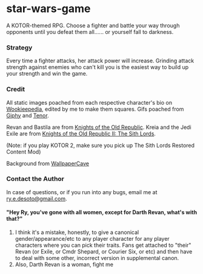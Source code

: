 # star-wars-game

A KOTOR-themed RPG. Choose a fighter and battle your way through opponents until you defeat them all...... or yourself fall to darkness.

### Strategy

Every time a fighter attacks, her attack power will increase. Grinding attack strength against enemies who can't kill you is the easiest way to build up your strength and win the game.

### Credit

All static images poached from each respective character's bio on [Wookieepedia](http://starwars.wikia.com/wiki/Main_Page), edited by me to make them squares. Gifs poached from [Giphy](https://giphy.com/) and [Tenor](https://tenor.com/).

Revan and Bastila are from [Knights of the Old Republic](https://en.wikipedia.org/wiki/Star_Wars:_Knights_of_the_Old_Republic). Kreia and the Jedi Exile are from [Knights of the Old Republic II: The Sith Lords](https://en.wikipedia.org/wiki/Star_Wars_Knights_of_the_Old_Republic_II:_The_Sith_Lords).

(Note: if you play KOTOR 2, make sure you pick up The Sith Lords Restored Content Mod)

Background from [WallpaperCave](https://wallpapercave.com/w/LLal9DN)

### Contact the Author

In case of questions, or if you run into any bugs, email me at ry.e.desoto@gmail.com.

#### "Hey Ry, you've gone with all women, except for Darth Revan, what's with that?"

1. I think it's a mistake, honestly, to give a canonical gender/appearance/etc to any player character for any player characters where you can pick their traits. Fans get attached to "their" Revan (or Exile, or Cmdr Shepard, or Courier Six, or etc) and then have to deal with some other, incorrect version in supplemental canon.
1. Also, Darth Revan is a woman, fight me

